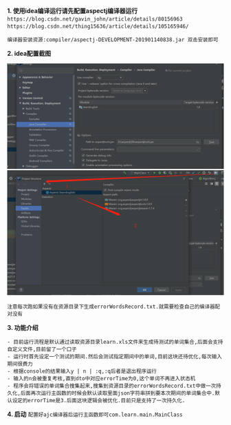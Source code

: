 **1. 使用idea编译运行请先配置aspectj编译器运行**
`https://blog.csdn.net/gavin_john/article/details/80156963`
`https://blog.csdn.net/thing15636/article/details/105165946/`

`编译器安装资源:compiler/aspectj-DEVELOPMENT-201901140838.jar 双击安装即可`

**2. idea配置截图**

![avatar](picture/one.png)
![avatar](picture/two.png)

``
注意每次跑如果没有在资源目录下生成errorWordsRecord.txt.就需要检查自己的编译器配对没有
``

**3. 功能介绍**

    - 目前运行流程是默认通过读取资源目录learn.xls文件来生成待测试的单词集合,后面会支持自定义文件,目前留了一个口子
    - 运行时首先设定一个测试的期间.然后会测试指定期间中的单词,目前这块还待优化,每次输入期间很费力
    - 根据console的结果输入y | n | :q,:q后者是退出程序运行
    - 输入的n会被重复考核,直到dto中对应errorTime为0,这个单词不再进入状态机
    - 程序会将错误的单词集合搜集起来,搜集到资源目录的errorWordsRecord.txt中做一次持久化,后面再次运行主函数的时候会默认读取里面json字符串拼到要本次期间的单词集合中.默认设定的errorTime是3.后面这块逻辑会被优化.目前只是支持了一次持久化.
    
**4. 启动**
``配置好ajc编译器后运行主函数即可com.learn.main.MainClass``

